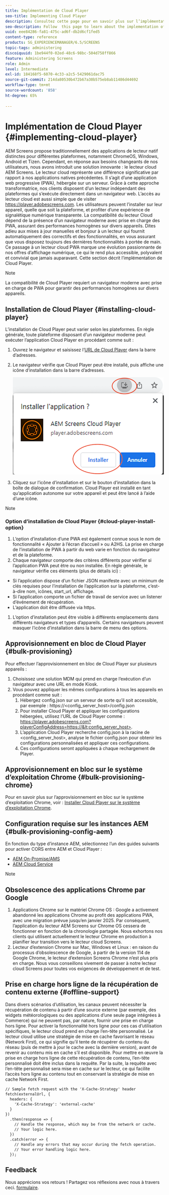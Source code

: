 ```yaml
---
title: Implémentation de Cloud Player
seo-title: Implementing Cloud Player
description: Consultez cette page pour en savoir plus sur l’implémentation de Cloud Player.
seo-description: Follow  this page to learn about the implementation of the Cloud Player.
uuid: eee84286-fa81-475c-ad6f-db2d6cf1fed5
content-type: reference
products: SG_EXPERIENCEMANAGER/6.5/SCREENS
topic-tags: administering
discoiquuid: 1be944f0-02ed-48c6-98bc-504d758ff866
feature: Administering Screens
role: Admin
level: Intermediate
exl-id: 184168f5-6070-4c33-a2c5-5429061dac75
source-git-commit: 214da80530b472b67a30b575eb8ab11486d44692
workflow-type: tm+mt
source-wordcount: '858'
ht-degree: 65%

---
```


# Implémentation de Cloud Player  {#implementing-cloud-player}

AEM Screens propose traditionnellement des applications de lecteur natif distinctes pour différentes plateformes, notamment ChromeOS, Windows, Android et Tizen. Cependant, en réponse aux besoins changeants de nos utilisateurs, nous avons introduit une solution innovante : le lecteur cloud AEM Screens.
Le lecteur cloud représente une différence significative par rapport à nos applications natives précédentes. Il s’agit d’une application web progressive (PWA), hébergée sur un serveur. Grâce à cette approche transformatrice, nos clients disposent d’un lecteur indépendant des plateformes qui s’exécute directement dans un navigateur web.
L’accès au lecteur cloud est aussi simple que de visiter https://player.adobescreens.com. Les utilisateurs peuvent l’installer sur leur appareil, quelle que soit la plateforme, et profiter d’une expérience de signalétique numérique transparente. La compatibilité du lecteur Cloud dépend de la présence d’un navigateur moderne avec prise en charge des PWA, assurant des performances homogènes sur divers appareils. Dites adieu aux mises à jour manuelles et bonjour à un lecteur qui fournit automatiquement des correctifs et des fonctionnalités, en vous assurant que vous disposez toujours des dernières fonctionnalités à portée de main. Ce passage à un lecteur cloud PWA marque une évolution passionnante de nos offres d’affichage numérique, ce qui le rend plus accessible, polyvalent et convivial que jamais auparavant.
Cette section décrit l’implémentation de Cloud Player.


>[!NOTE]
>
>La compatibilité de Cloud Player requiert un navigateur moderne avec prise en charge de PWA pour garantir des performances homogènes sur divers appareils.

## Installation de Cloud Player {#installing-cloud-player}

L’installation de Cloud Player peut varier selon les plateformes. En règle générale, toute plateforme disposant d’un navigateur moderne peut exécuter l’application Cloud Player en procédant comme suit :

1. Ouvrez le navigateur et saisissez l’[URL de Cloud Player](https://player.adobescreens.com) dans la barre d’adresses.
1. Le navigateur vérifie que Cloud Player peut être installé, puis affiche une icône d’installation dans la barre d’adresses.

   ![image](/help/user-guide/assets/cloud-player-install.png)

1. Cliquez sur l’icône d’installation et sur le bouton d’installation dans la boîte de dialogue de confirmation. Cloud Player est installé en tant qu’application autonome sur votre appareil et peut être lancé à l’aide d’une icône.

>[!NOTE]
>
>### Option d’installation de Cloud Player {#cloud-player-install-option}
>
1. L’option d’installation d’une PWA est également connue sous le nom de fonctionnalité « Ajouter à l’écran d’accueil » ou A2HS. La prise en charge de l’installation de PWA à partir du web varie en fonction du navigateur et de la plateforme.
1. Chaque navigateur comporte des critères différents pour vérifier si l’application PWA peut être ou non installée. En règle générale, le navigateur vérifie ces éléments (plus de détails ici) :
* Si l’application dispose d’un fichier JSON manifeste avec un minimum de clés requises pour l’installation de l’application sur la plateforme, c’est-à-dire nom, icônes, start_url, affichage.
* Si l’application comporte un fichier de travail de service avec un listener d’événement de récupération.
* L’application doit être diffusée via https.
1. L’option d’installation peut être visible à différents emplacements dans différents navigateurs et types d’appareils. Certains navigateurs peuvent masquer l’icône d’installation dans la barre de menu des options.

## Approvisionnement en bloc de Cloud Player {#bulk-provisioning}

Pour effectuer l’approvisionnement en bloc de Cloud Player sur plusieurs appareils :

1. Choisissez une solution MDM qui prend en charge l’exécution d’un navigateur avec une URL en mode Kiosk.
1. Vous pouvez appliquer les mêmes configurations à tous les appareils en procédant comme suit :
   1. Hébergez config.json sur un serveur de sorte qu’il soit accessible, par exemple : https://&lt;config_server_host>/config.json
   1. Pour installer Cloud Player et appliquer les configurations hébergées, utilisez l’URL de Cloud Player comme : https://player.adobescreens.com?playerConfigAddress=https://&lt;config_server_host>.
   1. L’application Cloud Player recherche config.json à la racine de &lt;config_server_host>, analyse le fichier config.json pour obtenir les configurations personnalisées et appliquer ces configurations.
   1. Ces configurations seront appliquées à chaque rechargement de Player.

## Approvisionnement en bloc sur le système d’exploitation Chrome {#bulk-provisioning-chrome}

Pour en savoir plus sur l’approvisionnement en bloc sur le système d’exploitation Chrome, voir : [Installer Cloud Player sur le système d’exploitation Chrome](https://main--screens-franklin-documentation--hlxscreens.hlx.page/updates/cloud-player/guides/chromeos-install-cloud-player).

## Configuration requise sur les instances AEM {#bulk-provisioning-config-aem}

En fonction du type d’instance AEM, sélectionnez l’un des guides suivants pour activer CORS entre AEM et Cloud Player :
* [AEM On-Promise/AMS](https://main--screens-franklin-documentation--hlxscreens.hlx.live/updates/cloud-player/guides/cors-settings-aem-onpremandams)
* [AEM Cloud Service](https://main--screens-franklin-documentation--hlxscreens.hlx.live/updates/cloud-player/guides/cors-settings-aem-cs)

>[!NOTE]
>
>## Obsolescence des applications Chrome par Google
>1. Applications Chrome sur le matériel Chrome OS : 
>Google a activement abandonné les applications Chrome au profit des applications PWA, avec une migration prévue jusqu’en janvier 2025. Par conséquent, l’application du lecteur AEM Screens sur Chrome OS cessera de fonctionner en fonction de la chronologie partagée. Nous exhortons nos clients qui utilisent actuellement le lecteur Chrome en production à planifier leur transition vers le lecteur cloud Screens.
>2. Lecteur d’extension Chrome sur Mac, Windows et Linux : 
>en raison du processus d’obsolescence de Google, à partir de la version 114 de Google Chrome, le lecteur d’extension Screens Chrome n’est plus pris en charge. Nous vous conseillons vivement de passer à notre lecteur cloud Screens pour toutes vos exigences de développement et de test.

## Prise en charge hors ligne de la récupération de contenu externe {#offline-support}

Dans divers scénarios d’utilisation, les canaux peuvent nécessiter la récupération de contenu à partir d’une source externe (par exemple, des widgets météorologiques ou des applications d’une seule page intégrées à Commerce) qui ne peuvent pas, par nature, fournir une prise en charge hors ligne. Pour activer la fonctionnalité hors ligne pour ces cas d’utilisation spécifiques, le lecteur cloud prend en charge l’en-tête personnalisé.
Le lecteur cloud utilise une stratégie de mise en cache favorisant le réseau (Network First), ce qui signifie qu’il tente de récupérer du contenu du réseau (puis de mettre à jour le cache avec la dernière version), avant de revenir au contenu mis en cache s’il est disponible. Pour mettre en œuvre la prise en charge hors ligne de cette récupération de contenu, l’en-tête personnalisé doit être inclus dans la requête. Par la suite, la requête avec l’en-tête personnalisé sera mise en cache sur le lecteur, ce qui facilite l’accès hors ligne au contenu tout en conservant la stratégie de mise en cache Network First.

```
// Sample fetch request with the 'X-Cache-Strategy' header
fetch(externalUrl, {
  headers: {
    'X-Cache-Strategy': 'external-cache'
  }
})
  .then(response => {
    // Handle the response, which may be from the network or cache.
    // Your logic here.
  })
  .catch(error => {
    // Handle any errors that may occur during the fetch operation.
    // Your error handling logic here.
  }); 
```

## Feedback

Nous apprécions vos retours ! Partagez vos réflexions avec nous à travers ceci. [formulaire](https://forms.office.com/r/MQXX9JsuEd).
